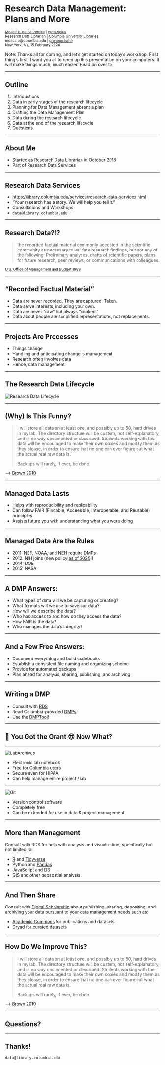 # Research Data Management:<br/>Plans and More <!-- .element: class="r-fit-text" -->

<small>
<a href="http://moacir.com">Moacir P. de Sá Pereira</a> | <a href="http://twitter.com/muziejus">@muziejus</a><br />
Research Data Librarian | <a href="http://library.columbia.edu">Columbia University Libraries</a> <br />
moacir.p@columbia.edu | <a href="http://pronoun.is/he">pronoun.is/he</a><br />
New York, NY, 15 February 2024
</small>

Note: Thanks all for coming, and let’s get started on today’s workshop. First
thing’s first, I want you all to open up this presentation on your computers.
It will make things much, much easier. Head on over to 

---

## Outline

1. Introductions
2. Data in early stages of the research lifecycle
3. Planning for Data Management absent a plan
4. Drafting the Data Management Plan
5. Data during the research lifecycle
6. Data at the end of the research lifecycle
7. Questions

---

## About Me

* Started as Research Data Librarian in October 2018
* Part of Research Data Services

---

## Research Data Services

* https://library.columbia.edu/services/research-data-services.html
* “Your research has a story. We will help you tell it.”
* Consultations and Workshops
* `data@library.columbia.edu`

---

<!-- ## And You? -->
<!---->
<!-- * What’s your position in the university? -->
<!-- * What interests you about (research) data management? -->
<!---->
<!-- --- -->

## Research Data?!?

> the recorded factual material commonly accepted in the scientific community as necessary to validate research findings, but not any of the following: Preliminary analyses, drafts of scientific papers, plans for future research, peer reviews, or communications with colleagues.

<small>[U.S. Office of Management and Budget
1999](https://www.federalregister.gov/documents/1999/10/08/99-26264/omb-circular-a-110-uniform-administrative-requirements-for-grants-and-agreements-with-institutions)</small>

---

## “Recorded Factual Material” <!-- .element: class="r-fit-text" -->

* Data are never recorded. They are captured. Taken.
* Data serve interests, including your own.
* Data are never “raw” but always “cooked.” 
* Data about people are simplified representations, not replacements.

---


## Projects Are Processes

* Things change <!-- .element: class="fragment" -->
* Handling and anticipating change is management <!-- .element: class="fragment" -->
* Research often involves data <!-- .element: class="fragment" -->
* Hence, data management <!-- .element: class="fragment" -->

---

## The Research Data Lifecycle

![Research Data Lifecycle](https://i.imgur.com/HGroCEH.png)<!-- .element: class="w-1/2 mx-auto" -->

---

## (Why) Is This Funny?

<blockquote>
<p>I will store all data on at least one, and possibly up to 50, hard drives
in my lab. The directory structure will be custom, not self-explanatory, and
in no way documented or described. Students working with the data will be
encouraged to make their own copies and modify them as they please, in order
to ensure that no one can ever figure out what the actual real raw data
is.</p>

Backups will rarely, if ever, be done.
</blockquote>

--> [Brown 2010](http://ivory.idyll.org/blog/data-management.html)

---

## Managed Data Lasts

* Helps with reproducibility and replicability
* Can follow FAIR (Findable, Acceesible, Interoperable, and Reusable) principles
* Assists future you with understanding what you were doing

---

## Managed Data Are the Rules

* 2011: NSF, NOAA, and NEH require DMPs
* 2012: NIH joins (new policy [as of 2020](https://www.federalregister.gov/public-inspection/2020-23674/final-policy-for-data-management-and-sharing-and-supplemental-information)!)
* 2014: DOE
* 2015: NASA

---

## A DMP Answers:

* What types of data will we be capturing or creating? <!-- .element: class="fragment" -->
* What formats will we use to save our data? <!-- .element: class="fragment" -->
* How will we describe the data? <!-- .element: class="fragment" -->
* Who has access to and how do they access the data? <!-- .element: class="fragment" -->
* How FAIR is the data? <!-- .element: class="fragment" -->
* Who manages the data’s integrity? <!-- .element: class="fragment" -->

---

## And a Few Free Answers:

* Document everything and build codebooks
* Establish a consistent file naming and organizing scheme
* Provide for automated backups
* Plan ahead for analysis, sharing, publishing, and archiving

---

## Writing a DMP

* Consult with
  [RDS](https://library.columbia.edu/services/research-data-services.html)
* Read Columbia-provided [DMPs](https://research.columbia.edu/writing-data-management-plan)
* Use the [DMPTool](https://dmptool.org/)!

---

## 🎉 You Got the Grant 😎  Now What?

---

![LabArchives](https://i.imgur.com/66j8vxc.png)<!-- .element: class="w-1/2 mx-auto"-->

* Electronic lab notebook
* Free for Columbia users
* Secure even for HIPAA
* Can help manage entire project / lab

---

![Git](https://i.imgur.com/r7Bd7VP.png) <!-- .element: class="w-1/2 mx-auto"-->

* Version control software
* Completely free
* Can be extended for use in data & project management

---

## More than Management

Consult with RDS for help with analysis and visualization, specifically but
not limited to:

* [R](http://r-project.org) and [Tidyverse](https://tidyverse.org)
* Python and [Pandas](https://pandas.pydata.org/)
* JavaScript and [D3](http://d3js.org)
* GIS and other geospatial analysis

---

## And Then Share

Consult with [Digital
Scholarship](https://library.columbia.edu/services/digital-scholarship.html)
about publishing, sharing, depositing, and archiving your data pursuant to
your data management needs such as:

* [Academic Commons](https://academiccommons.columbia.edu/) for publications
  and datasets
* [Dryad](http://datadryad.org) for curated datasets

---

## How Do We Improve This? <!-- .element: class="r-fit-text" -->

<blockquote>
<p>I will store all data on at least one, and possibly up to 50, hard drives
in my lab. The directory structure will be custom, not self-explanatory, and
in no way documented or described. Students working with the data will be
encouraged to make their own copies and modify them as they please, in order
to ensure that no one can ever figure out what the actual real raw data
is.</p>

Backups will rarely, if ever, be done.
</blockquote>

--> [Brown 2010](http://ivory.idyll.org/blog/data-management.html)

---

## Questions?

---

## Thanks!

`data@library.columbia.edu`

